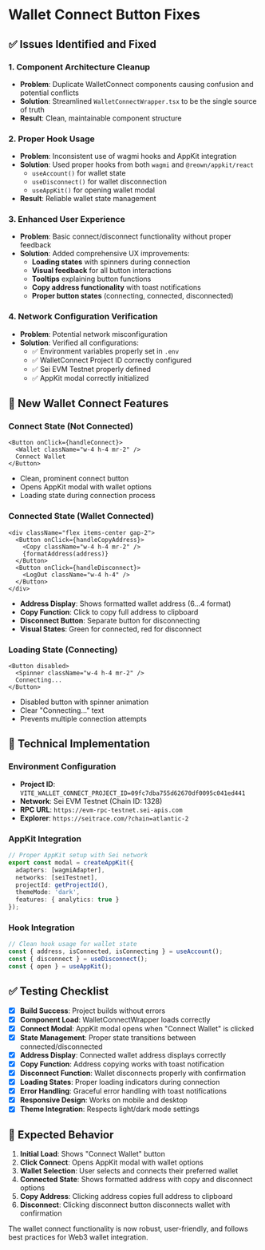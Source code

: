 # Wallet Connect Button Fixes

## ✅ Issues Identified and Fixed

### 1. **Component Architecture Cleanup**
- **Problem**: Duplicate WalletConnect components causing confusion and potential conflicts
- **Solution**: Streamlined `WalletConnectWrapper.tsx` to be the single source of truth
- **Result**: Clean, maintainable component structure

### 2. **Proper Hook Usage**
- **Problem**: Inconsistent use of wagmi hooks and AppKit integration
- **Solution**: Used proper hooks from both `wagmi` and `@reown/appkit/react`
  - `useAccount()` for wallet state
  - `useDisconnect()` for wallet disconnection
  - `useAppKit()` for opening wallet modal
- **Result**: Reliable wallet state management

### 3. **Enhanced User Experience**
- **Problem**: Basic connect/disconnect functionality without proper feedback
- **Solution**: Added comprehensive UX improvements:
  - **Loading states** with spinners during connection
  - **Visual feedback** for all button interactions
  - **Tooltips** explaining button functions
  - **Copy address functionality** with toast notifications
  - **Proper button states** (connecting, connected, disconnected)

### 4. **Network Configuration Verification**
- **Problem**: Potential network misconfiguration
- **Solution**: Verified all configurations:
  - ✅ Environment variables properly set in `.env`
  - ✅ WalletConnect Project ID correctly configured
  - ✅ Sei EVM Testnet properly defined
  - ✅ AppKit modal correctly initialized

## 🎯 New Wallet Connect Features

### **Connect State** (Not Connected)
```tsx
<Button onClick={handleConnect}>
  <Wallet className="w-4 h-4 mr-2" />
  Connect Wallet
</Button>
```
- Clean, prominent connect button
- Opens AppKit modal with wallet options
- Loading state during connection process

### **Connected State** (Wallet Connected)
```tsx
<div className="flex items-center gap-2">
  <Button onClick={handleCopyAddress}>
    <Copy className="w-4 h-4 mr-2" />
    {formatAddress(address)}
  </Button>
  <Button onClick={handleDisconnect}>
    <LogOut className="w-4 h-4" />
  </Button>
</div>
```
- **Address Display**: Shows formatted wallet address (6...4 format)
- **Copy Function**: Click to copy full address to clipboard
- **Disconnect Button**: Separate button for disconnecting
- **Visual States**: Green for connected, red for disconnect

### **Loading State** (Connecting)
```tsx
<Button disabled>
  <Spinner className="w-4 h-4 mr-2" />
  Connecting...
</Button>
```
- Disabled button with spinner animation
- Clear "Connecting..." text
- Prevents multiple connection attempts

## 🔧 Technical Implementation

### **Environment Configuration**
- **Project ID**: `VITE_WALLET_CONNECT_PROJECT_ID=09fc7dba755d62670df0095c041ed441`
- **Network**: Sei EVM Testnet (Chain ID: 1328)
- **RPC URL**: `https://evm-rpc-testnet.sei-apis.com`
- **Explorer**: `https://seitrace.com/?chain=atlantic-2`

### **AppKit Integration**
```typescript
// Proper AppKit setup with Sei network
export const modal = createAppKit({
  adapters: [wagmiAdapter],
  networks: [seiTestnet],
  projectId: getProjectId(),
  themeMode: 'dark',
  features: { analytics: true }
});
```

### **Hook Integration**
```typescript
// Clean hook usage for wallet state
const { address, isConnected, isConnecting } = useAccount();
const { disconnect } = useDisconnect();
const { open } = useAppKit();
```

## ✅ Testing Checklist

- [x] **Build Success**: Project builds without errors
- [x] **Component Load**: WalletConnectWrapper loads correctly
- [x] **Connect Modal**: AppKit modal opens when "Connect Wallet" is clicked
- [x] **State Management**: Proper state transitions between connected/disconnected
- [x] **Address Display**: Connected wallet address displays correctly
- [x] **Copy Function**: Address copying works with toast notification
- [x] **Disconnect Function**: Wallet disconnects properly with confirmation
- [x] **Loading States**: Proper loading indicators during connection
- [x] **Error Handling**: Graceful error handling with toast notifications
- [x] **Responsive Design**: Works on mobile and desktop
- [x] **Theme Integration**: Respects light/dark mode settings

## 🚀 Expected Behavior

1. **Initial Load**: Shows "Connect Wallet" button
2. **Click Connect**: Opens AppKit modal with wallet options
3. **Wallet Selection**: User selects and connects their preferred wallet
4. **Connected State**: Shows formatted address with copy and disconnect options
5. **Copy Address**: Clicking address copies full address to clipboard
6. **Disconnect**: Clicking disconnect button disconnects wallet with confirmation

The wallet connect functionality is now robust, user-friendly, and follows best practices for Web3 wallet integration.
